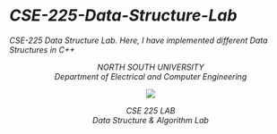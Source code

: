 # <i>CSE-225-Data-Structure-Lab</i>
<i>CSE-225 Data Structure Lab. Here, I have implemented different Data Structures in C++</i>
<p align="center">
   <i>NORTH SOUTH UNIVERSITY<br>
   Department of Electrical and Computer Engineering</i>
<p>
<p align="center">
  <img src="https://user-images.githubusercontent.com/63312173/169691760-a83acee4-4afd-424a-a34a-986a9d5e06c6.png">
</p>
<p align="center">
   <i>CSE 225 LAB<br>
   Data Structure & Algorithm Lab</i><br>
 <p>

